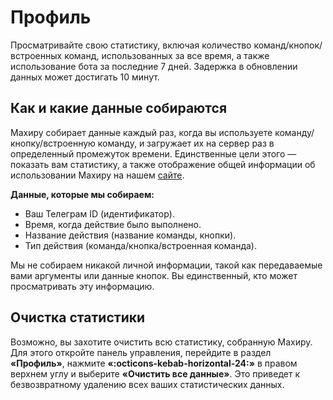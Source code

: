 # Профиль

Просматривайте свою статистику, включая количество команд/кнопок/встроенных команд, использованных за все время, а также использование бота за последние 7 дней. Задержка в обновлении данных может достигать 10 минут. 

## Как и какие данные собираются

Махиру собирает данные каждый раз, когда вы используете команду/кнопку/встроенную команду, и загружает их на сервер раз в определенный промежуток времени. Единственные цели этого — показать вам статистику, а также отображение общей информации об использовании Махиру на нашем [сайте](https://mahiru.one).

**Данные, которые мы собираем:**

- Ваш Телеграм ID (идентификатор).
- Время, когда действие было выполнено.
- Название действия (название команды, кнопки).
- Тип действия (команда/кнопка/встроенная команда).

Мы не собираем никакой личной информации, такой как передаваемые вами аргументы или данные кнопок. Вы единственный, кто может просматривать эту информацию.

## Очистка статистики

Возможно, вы захотите очистить всю статистику, собранную Махиру. Для этого откройте панель управления, перейдите в раздел **«Профиль»**, нажмите **«:octicons-kebab-horizontal-24:»** в правом верхнем углу и выберите **«Очистить все данные»**. Это приведет к безвозвратному удалению всех ваших статистических данных.